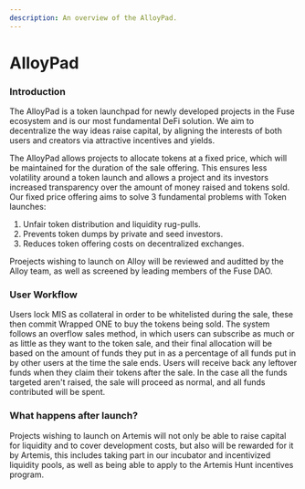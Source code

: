 ```yaml
---
description: An overview of the AlloyPad.
---
```


# AlloyPad

### Introduction

The AlloyPad is a token launchpad for newly developed projects in the Fuse ecosystem and is our most fundamental DeFi solution. We aim to decentralize the way ideas raise capital, by aligning the interests of both users and creators via attractive incentives and yields.&#x20;

The AlloyPad allows projects to allocate tokens at a fixed price, which will be maintained for the duration of the sale offering. This ensures less volatility around a token launch and allows a project and its investors increased transparency over the amount of money raised and tokens sold. Our fixed price offering aims to solve 3 fundamental problems with Token launches:

1. Unfair token distribution and liquidity rug-pulls.
2. Prevents token dumps by private and seed investors.
3. Reduces token offering costs on decentralized exchanges.

Proejects wishing to launch on Alloy will be reviewed and auditted by the Alloy team, as well as screened by leading members of the Fuse DAO.

### User Workflow

Users lock MIS as collateral in order to be whitelisted during the sale, these then commit Wrapped ONE to buy the tokens being sold. The system follows an overflow sales method, in which users can subscribe as much or as little as they want to the token sale, and their final allocation will be based on the amount of funds they put in as a percentage of all funds put in by other users at the time the sale ends. Users will receive back any leftover funds when they claim their tokens after the sale. In the case all the funds targeted aren't raised, the sale will proceed as normal, and all funds contributed will be spent.

### What happens after launch?

Projects wishing to launch on Artemis will not only be able to raise capital for liquidity and to cover development costs, but also will be rewarded for it by Artemis, this includes taking part in our incubator and incentivized liquidity pools, as well as being able to apply to the Artemis Hunt incentives program.
